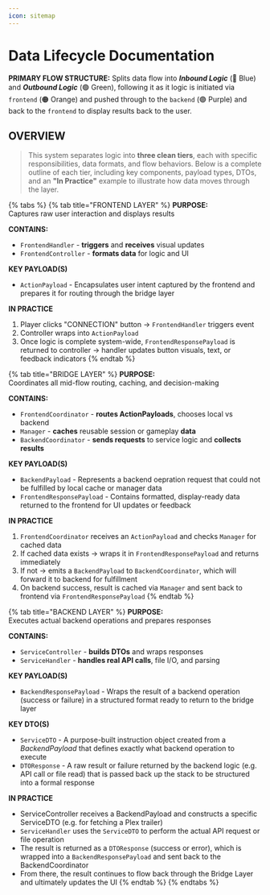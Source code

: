 ```yaml
---
icon: sitemap
---
```


# Data Lifecycle Documentation

**PRIMARY FLOW STRUCTURE:** Splits data flow into _**Inbound Logic**_ (🔵 Blue) and _**Outbound Logic**_ (🟢 Green), following it as it logic is initiated via `frontend` (🟠 Orange) and pushed through to the `backend` (🟣 Purple) and back to the `frontend` to display results back to the user.



## OVERVIEW

> This system separates logic into **three clean tiers**, each with specific responsibilities, data formats, and flow behaviors. Below is a complete outline of each tier, including key components, payload types, DTOs, and an **"In Practice"** example to illustrate how data moves through the layer.

{% tabs %}
{% tab title="FRONTEND LAYER" %}
**PURPOSE:** \
Captures raw user interaction and displays results

**CONTAINS:**

* `FrontendHandler` - **triggers** and **receives** visual updates
* `FrontendController` - **formats data** for logic and UI

**KEY PAYLOAD(S)**

* `ActionPayload` - Encapsulates user intent captured by the frontend and prepares it for routing through the bridge layer

**IN PRACTICE**

1. Player clicks "CONNECTION" button → `FrontendHandler` triggers event
2. Controller wraps into `ActionPayload`
3. Once logic is complete system-wide, `FrontendResponsePayload` is returned to controller → handler updates button visuals, text, or feedback indicators
{% endtab %}

{% tab title="BRIDGE LAYER" %}
**PURPOSE:** \
Coordinates all mid-flow routing, caching, and decision-making

**CONTAINS:**

* `FrontendCoordinator` - **routes ActionPayloads**, chooses local vs backend
* `Manager` - **caches** reusable session or gameplay **data**
* `BackendCoordinator` - **sends requests** to service logic and **collects results**

**KEY PAYLOAD(S)**

* `BackendPayload` - Represents a backend oepration request that could not be fulfilled by local cache or manager data
* `FrontendResponsePayload` - Contains formatted, display-ready data returned to the frontend for UI updates or feedback

**IN PRACTICE**

1. `FrontendCoordinator` receives an `ActionPayload` and checks `Manager` for cached data
2. If cached data exists → wraps it in `FrontendResponsePayload` and returns immediately
3. If not → emits a `BackendPayload` to `BackendCoordinator`, which will forward it to backend for fulfillment
4. On backend success, result is cached via `Manager` and sent back to frontend via `FrontendResponsePayload`
{% endtab %}

{% tab title="BACKEND LAYER" %}
**PURPOSE:** \
Executes actual backend operations and prepares responses

**CONTAINS:**

* `ServiceController` - **builds DTOs** and wraps responses
* `ServiceHandler` - **handles real API calls**, file I/O, and parsing

**KEY PAYLOAD(S)**

* `BackendResponsePayload` - Wraps the result of a backend operation (success or failure) in a structured format ready to return to the bridge layer

**KEY DTO(S)**

* `ServiceDTO` - A purpose-built instruction object created from a _BackendPayload_ that defines exactly what backend operation to execute&#x20;
* `DTOResponse` - A raw result or failure returned by the backend logic (e.g. API call or file read) that is passed back up the stack to be structured into a formal response

**IN PRACTICE**

* ServiceController receives a BackendPayload and constructs a specific ServiceDTO (e.g. for fetching a Plex trailer)
* `ServiceHandler` uses the `ServiceDTO` to perform the actual API request or file operation
* The result is returned as a `DTOResponse` (success or error), which is wrapped into a `BackendResponsePayload` and sent back to the BackendCoordinator
* From there, the result continues to flow back through the Bridge Layer and ultimately updates the UI
{% endtab %}
{% endtabs %}

